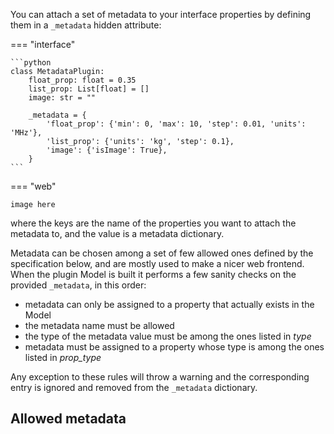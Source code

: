 You can attach a set of metadata to your interface properties by defining them in a `_metadata` hidden attribute:

=== "interface"

    ```python
    class MetadataPlugin:
        float_prop: float = 0.35
        list_prop: List[float] = []
        image: str = ""

        _metadata = {
            'float_prop': {'min': 0, 'max': 10, 'step': 0.01, 'units': 'MHz'},
            'list_prop': {'units': 'kg', 'step': 0.1},
            'image': {'isImage': True},
        }
    ```
=== "web"

    image here

where the keys are the name of the properties you want to attach the metadata to, and the value is a metadata dictionary.

Metadata can be chosen among a set of few allowed ones defined by the specification below, and are mostly used to make a nicer web frontend. When the plugin Model is built it performs a few sanity checks on the provided `_metadata`, in this order:

- metadata can only be assigned to a property that actually exists in the Model
- the metadata name must be allowed
- the type of the metadata value must be among the ones listed in *type*
- metadata must be assigned to a property whose type is among the ones listed in *prop_type*

Any exception to these rules will throw a warning and the corresponding entry is ignored and removed from the `_metadata` dictionary.

## Allowed metadata
